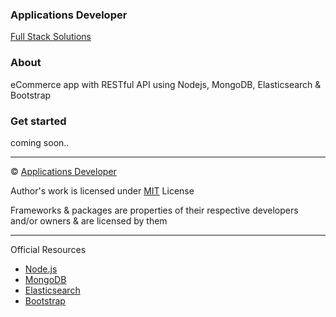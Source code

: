 ### Applications Developer
[Full Stack Solutions](https://github.com/applicationsdev?tab=repositories)

### About
eCommerce app with RESTful API using Nodejs, MongoDB, Elasticsearch & Bootstrap

### Get started
coming soon..

---

&copy; [Applications Developer](https://github.com/applicationsdev?tab=repositories)

Author's work is licensed under [MIT](https://opensource.org/licenses/MIT) License

Frameworks & packages are properties of their respective developers and/or owners & are licensed by them

---

Official Resources
- [Node.js](https://nodejs.org/)
- [MongoDB](https://www.mongodb.com/)
- [Elasticsearch](https://www.elastic.co/)
- [Bootstrap](http://getbootstrap.com/)
